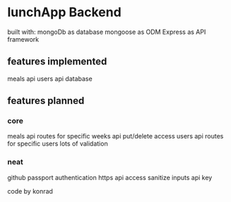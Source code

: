 # lunchApp Backend

built with:
mongoDb as database
mongoose as ODM
Express as API framework

## features implemented

meals api
users api
database

## features planned
### core
meals api routes for specific weeks
api put/delete access
users api routes for specific users
lots of validation


### neat
github passport authentication
https api access
sanitize inputs
api key


code by konrad